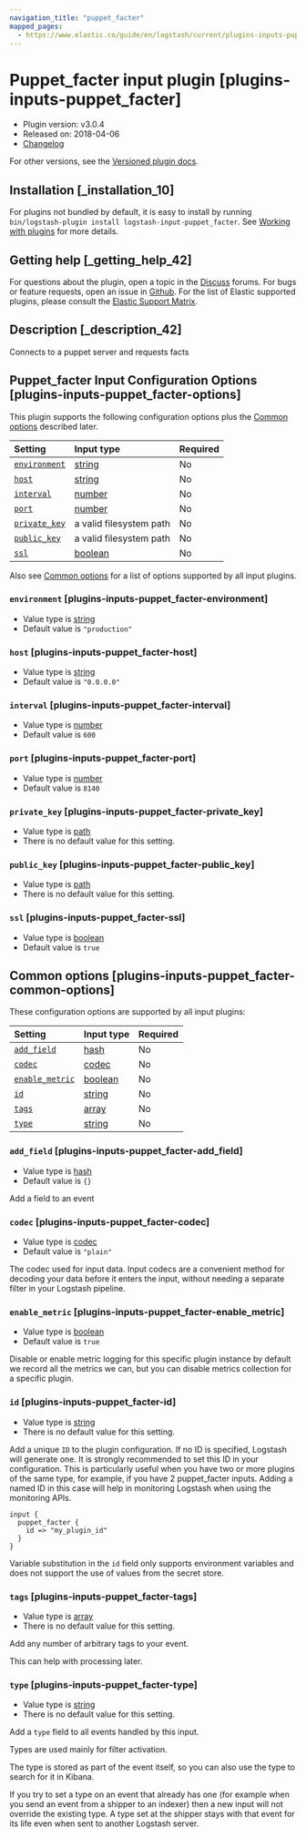 ```yaml
---
navigation_title: "puppet_facter"
mapped_pages:
  - https://www.elastic.co/guide/en/logstash/current/plugins-inputs-puppet_facter.html
---
```


# Puppet_facter input plugin [plugins-inputs-puppet_facter]

* Plugin version: v3.0.4
* Released on: 2018-04-06
* [Changelog](https://github.com/logstash-plugins/logstash-input-puppet_facter/blob/v3.0.4/CHANGELOG.md)

For other versions, see the [Versioned plugin docs](https://www.elastic.co/guide/en/logstash-versioned-plugins/current/input-puppet_facter-index.html).

## Installation [_installation_10]

For plugins not bundled by default, it is easy to install by running `bin/logstash-plugin install logstash-input-puppet_facter`. See [Working with plugins](https://www.elastic.co/guide/en/logstash/8.18/working-with-plugins.html) for more details.

## Getting help [_getting_help_42]

For questions about the plugin, open a topic in the [Discuss](http://discuss.elastic.co) forums. For bugs or feature requests, open an issue in [Github](https://github.com/logstash-plugins/logstash-input-puppet_facter). For the list of Elastic supported plugins, please consult the [Elastic Support Matrix](https://www.elastic.co/support/matrix#logstash_plugins).

## Description [_description_42]

Connects to a puppet server and requests facts

## Puppet_facter Input Configuration Options [plugins-inputs-puppet_facter-options]

This plugin supports the following configuration options plus the [Common options](plugins-inputs-puppet_facter.md#plugins-inputs-puppet_facter-common-options) described later.

| Setting | Input type | Required |
| :- | :- | :- |
| [`environment`](plugins-inputs-puppet_facter.md#plugins-inputs-puppet_facter-environment) | [string](value-types.md#string) | No |
| [`host`](plugins-inputs-puppet_facter.md#plugins-inputs-puppet_facter-host) | [string](value-types.md#string) | No |
| [`interval`](plugins-inputs-puppet_facter.md#plugins-inputs-puppet_facter-interval) | [number](value-types.md#number) | No |
| [`port`](plugins-inputs-puppet_facter.md#plugins-inputs-puppet_facter-port) | [number](value-types.md#number) | No |
| [`private_key`](plugins-inputs-puppet_facter.md#plugins-inputs-puppet_facter-private_key) | a valid filesystem path | No |
| [`public_key`](plugins-inputs-puppet_facter.md#plugins-inputs-puppet_facter-public_key) | a valid filesystem path | No |
| [`ssl`](plugins-inputs-puppet_facter.md#plugins-inputs-puppet_facter-ssl) | [boolean](value-types.md#boolean) | No |

Also see [Common options](plugins-inputs-puppet_facter.md#plugins-inputs-puppet_facter-common-options) for a list of options supported by all input plugins.

### `environment` [plugins-inputs-puppet_facter-environment]

* Value type is [string](value-types.md#string)
* Default value is `"production"`

### `host` [plugins-inputs-puppet_facter-host]

* Value type is [string](value-types.md#string)
* Default value is `"0.0.0.0"`

### `interval` [plugins-inputs-puppet_facter-interval]

* Value type is [number](value-types.md#number)
* Default value is `600`

### `port` [plugins-inputs-puppet_facter-port]

* Value type is [number](value-types.md#number)
* Default value is `8140`

### `private_key` [plugins-inputs-puppet_facter-private_key]

* Value type is [path](value-types.md#path)
* There is no default value for this setting.

### `public_key` [plugins-inputs-puppet_facter-public_key]

* Value type is [path](value-types.md#path)
* There is no default value for this setting.

### `ssl` [plugins-inputs-puppet_facter-ssl]

* Value type is [boolean](value-types.md#boolean)
* Default value is `true`

## Common options [plugins-inputs-puppet_facter-common-options]

These configuration options are supported by all input plugins:

| Setting | Input type | Required |
| :- | :- | :- |
| [`add_field`](plugins-inputs-puppet_facter.md#plugins-inputs-puppet_facter-add_field) | [hash](value-types.md#hash) | No |
| [`codec`](plugins-inputs-puppet_facter.md#plugins-inputs-puppet_facter-codec) | [codec](value-types.md#codec) | No |
| [`enable_metric`](plugins-inputs-puppet_facter.md#plugins-inputs-puppet_facter-enable_metric) | [boolean](value-types.md#boolean) | No |
| [`id`](plugins-inputs-puppet_facter.md#plugins-inputs-puppet_facter-id) | [string](value-types.md#string) | No |
| [`tags`](plugins-inputs-puppet_facter.md#plugins-inputs-puppet_facter-tags) | [array](value-types.md#array) | No |
| [`type`](plugins-inputs-puppet_facter.md#plugins-inputs-puppet_facter-type) | [string](value-types.md#string) | No |

### `add_field` [plugins-inputs-puppet_facter-add_field]

* Value type is [hash](value-types.md#hash)
* Default value is `{}`

Add a field to an event

### `codec` [plugins-inputs-puppet_facter-codec]

* Value type is [codec](value-types.md#codec)
* Default value is `"plain"`

The codec used for input data. Input codecs are a convenient method for decoding your data before it enters the input, without needing a separate filter in your Logstash pipeline.

### `enable_metric` [plugins-inputs-puppet_facter-enable_metric]

* Value type is [boolean](value-types.md#boolean)
* Default value is `true`

Disable or enable metric logging for this specific plugin instance by default we record all the metrics we can, but you can disable metrics collection for a specific plugin.

### `id` [plugins-inputs-puppet_facter-id]

* Value type is [string](value-types.md#string)
* There is no default value for this setting.

Add a unique `ID` to the plugin configuration. If no ID is specified, Logstash will generate one. It is strongly recommended to set this ID in your configuration. This is particularly useful when you have two or more plugins of the same type, for example, if you have 2 puppet\_facter inputs. Adding a named ID in this case will help in monitoring Logstash when using the monitoring APIs.

```
input {
  puppet_facter {
    id => "my_plugin_id"
  }
}
```

Variable substitution in the `id` field only supports environment variables and does not support the use of values from the secret store.

### `tags` [plugins-inputs-puppet_facter-tags]

* Value type is [array](value-types.md#array)
* There is no default value for this setting.

Add any number of arbitrary tags to your event.

This can help with processing later.

### `type` [plugins-inputs-puppet_facter-type]

* Value type is [string](value-types.md#string)
* There is no default value for this setting.

Add a `type` field to all events handled by this input.

Types are used mainly for filter activation.

The type is stored as part of the event itself, so you can also use the type to search for it in Kibana.

If you try to set a type on an event that already has one (for example when you send an event from a shipper to an indexer) then a new input will not override the existing type. A type set at the shipper stays with that event for its life even when sent to another Logstash server.
